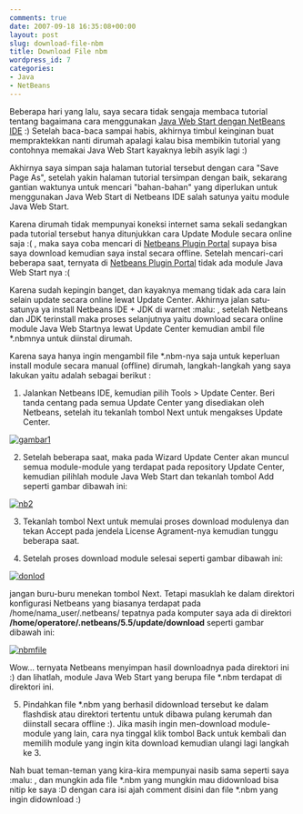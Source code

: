 ```yaml
---
comments: true
date: 2007-09-18 16:35:08+00:00
layout: post
slug: download-file-nbm
title: Download File nbm
wordpress_id: 7
categories:
- Java
- NetBeans
---
```


Beberapa hari yang lalu, saya secara tidak sengaja membaca tutorial tentang bagaimana cara menggunakan [ Java Web Start dengan NetBeans IDE](http://www.netbeans.org/kb/articles/matisse-jaws.html) :) Setelah baca-baca sampai habis, akhirnya timbul keinginan buat mempraktekkan nanti dirumah apalagi kalau bisa membikin tutorial yang contohnya memakai Java Web Start kayaknya lebih asyik lagi :)

Akhirnya saya simpan saja halaman tutorial tersebut dengan cara "Save Page As", setelah yakin halaman tutorial tersimpan dengan baik, sekarang gantian waktunya untuk mencari "bahan-bahan" yang diperlukan untuk menggunakan Java Web Start di Netbeans IDE salah satunya yaitu module Java Web Start.

Karena dirumah tidak mempunyai koneksi internet sama sekali sedangkan pada tutorial tersebut hanya  ditunjukkan cara Update Module secara online saja :( , maka saya coba mencari di [Netbeans Plugin Portal](http://plugins.netbeans.org/PluginPortal/) supaya bisa saya download kemudian saya instal secara offline. Setelah mencari-cari beberapa saat, ternyata di [Netbeans Plugin Portal](http://plugins.netbeans.org/PluginPortal/) tidak ada module Java Web Start nya :(    <!-- more -->

Karena sudah kepingin banget, dan kayaknya memang tidak ada cara lain selain update secara online lewat Update Center. Akhirnya jalan satu-satunya ya install Netbeans IDE + JDK di warnet :malu: , setelah Netbeans dan JDK terinstall maka proses selanjutnya yaitu download secara online module Java Web Startnya lewat Update Center kemudian ambil file *.nbmnya untuk diinstal dirumah.

Karena saya hanya ingin mengambil file *.nbm-nya saja untuk keperluan install module secara manual (offline) dirumah, langkah-langkah yang saya lakukan yaitu adalah sebagai berikut :




  1. Jalankan Netbeans IDE, kemudian pilih Tools > Update Center. Beri tanda centang pada semua Update Center yang disediakan oleh Netbeans, setelah itu tekanlah tombol Next untuk mengakses Update Center.  

[![gambar1](http://farm2.static.flickr.com/1196/1402421351_d056d13567_m.jpg)](http://farm2.static.flickr.com/1196/1402421351_5355548754_o.jpg)

  


  2. Setelah beberapa saat, maka pada Wizard Update Center akan muncul semua module-module yang terdapat pada repository Update Center, kemudian pilihlah module Java Web Start dan tekanlah tombol Add seperti gambar dibawah ini:  

[![nb2](http://farm2.static.flickr.com/1120/1402421347_2e04488c57_m.jpg)](http://farm2.static.flickr.com/1120/1402421347_c6f114ac31_o.jpg)

  


  3. Tekanlah tombol Next untuk memulai proses download modulenya dan tekan Accept pada jendela License Agrament-nya kemudian tunggu beberapa saat.
  


  4. Setelah proses download module selesai seperti gambar dibawah ini:  

[![donlod](http://farm2.static.flickr.com/1218/1402421337_f2b6e85de7_m.jpg)](http://farm2.static.flickr.com/1218/1402421337_d6ec860c07_o.jpg)  

jangan buru-buru menekan tombol Next. Tetapi masuklah ke dalam direktori konfigurasi Netbeans yang biasanya terdapat pada /home/nama_user/.netbeans/ tepatnya pada komputer saya ada di direktori **/home/operatore/.netbeans/5.5/update/download** seperti gambar dibawah ini:  

[![nbmfile](http://farm2.static.flickr.com/1223/1402421339_80de656da1_m.jpg)](http://farm2.static.flickr.com/1223/1402421339_585ded4ac0_o.jpg)  

Wow... ternyata Netbeans menyimpan hasil downloadnya pada direktori ini :) dan lihatlah, module Java Web Start yang berupa file *.nbm terdapat di direktori ini.

  


  5. Pindahkan file *.nbm yang berhasil didownload tersebut ke dalam flashdisk atau direktori tertentu untuk dibawa pulang kerumah dan diinstall secara offline :). Jika masih ingin men-download module-module yang lain, cara nya tinggal klik tombol Back untuk kembali dan memilih module yang ingin kita download kemudian ulangi lagi langkah ke 3.


Nah buat teman-teman yang kira-kira mempunyai nasib sama seperti saya :malu: , dan mungkin ada file *.nbm yang mungkin mau didownload bisa nitip ke saya :D dengan cara isi ajah comment disini dan file *.nbm yang ingin didownload :)
